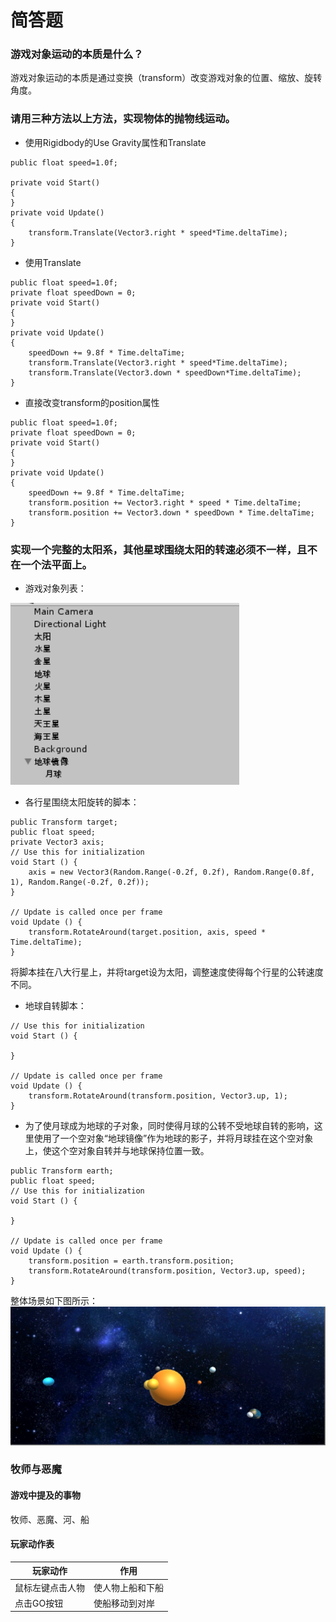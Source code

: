 ﻿简答题
===

### 游戏对象运动的本质是什么？
游戏对象运动的本质是通过变换（transform）改变游戏对象的位置、缩放、旋转角度。
### 请用三种方法以上方法，实现物体的抛物线运动。

 * 使用Rigidbody的Use Gravity属性和Translate
```
public float speed=1.0f;

private void Start()
{
}
private void Update()
{
    transform.Translate(Vector3.right * speed*Time.deltaTime);
}
```

 * 使用Translate
```
public float speed=1.0f;
private float speedDown = 0;
private void Start()
{
}
private void Update()
{
    speedDown += 9.8f * Time.deltaTime;
    transform.Translate(Vector3.right * speed*Time.deltaTime);
    transform.Translate(Vector3.down * speedDown*Time.deltaTime);
}
```
 * 直接改变transform的position属性
```
public float speed=1.0f;
private float speedDown = 0;
private void Start()
{
}
private void Update()
{
    speedDown += 9.8f * Time.deltaTime;
    transform.position += Vector3.right * speed * Time.deltaTime;
    transform.position += Vector3.down * speedDown * Time.deltaTime;
}
```
### 实现一个完整的太阳系，其他星球围绕太阳的转速必须不一样，且不在一个法平面上。
 * 游戏对象列表：

![游戏对象][1]
 
 * 各行星围绕太阳旋转的脚本：
```
public Transform target;
public float speed;
private Vector3 axis;
// Use this for initialization
void Start () {
    axis = new Vector3(Random.Range(-0.2f, 0.2f), Random.Range(0.8f, 1), Random.Range(-0.2f, 0.2f));
}

// Update is called once per frame
void Update () {
    transform.RotateAround(target.position, axis, speed * Time.deltaTime);
}
```
将脚本挂在八大行星上，并将target设为太阳，调整速度使得每个行星的公转速度不同。

 * 地球自转脚本：
```
// Use this for initialization
void Start () {
	
}

// Update is called once per frame
void Update () {
    transform.RotateAround(transform.position, Vector3.up, 1);
}
```

 * 为了使月球成为地球的子对象，同时使得月球的公转不受地球自转的影响，这里使用了一个空对象“地球镜像”作为地球的影子，并将月球挂在这个空对象上，使这个空对象自转并与地球保持位置一致。
```
public Transform earth;
public float speed;
// Use this for initialization
void Start () {
	
}

// Update is called once per frame
void Update () {
    transform.position = earth.transform.position;
    transform.RotateAround(transform.position, Vector3.up, speed);
}
```
整体场景如下图所示：
![场景][2]

### 牧师与恶魔
#### 游戏中提及的事物
牧师、恶魔、河、船
#### 玩家动作表
玩家动作 | 作用
-------- | ----
鼠标左键点击人物 | 使人物上船和下船
点击GO按钮 | 使船移动到对岸

  [1]: https://github.com/zhulinyin/Images/blob/master/%E6%B8%B8%E6%88%8F%E5%AF%B9%E8%B1%A1.PNG
  [2]: https://github.com/zhulinyin/Images/blob/master/%E5%9C%BA%E6%99%AF.PNG
